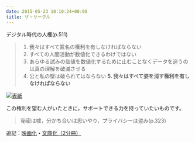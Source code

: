```yaml
---
date: 2015-05-23 10:10:24+00:00
title: ザ・サークル
---
```


デジタル時代の人権(p.511)

>1. 我々はすべて匿名の権利を有しなければならない
>2. すべての人間活動が数値化できるわけではない
>3. あらゆる試みの価値を数値化するために止むことなくデータを追うのは真の理解を破滅させる
>4. 公と私の壁は破られてはならない
>**5. 我々はすべて姿を消す権利を有しなければならない**

[![表紙](https://images-fe.ssl-images-amazon.com/images/P/4152095113.09.jpg)](https://www.amazon.co.jp/dp/4152095113/)

この権利を望む人がいたときに，サポートできる力を持っていたいものです。

>秘密は嘘，分かち合いは思いやり，プライバシーは盗み(p.323)

追記：[映画化](https://wired.jp/2016/12/08/the-circle/)・[文庫化（2分冊）](https://www.amazon.co.jp/dp/4150414211/)
